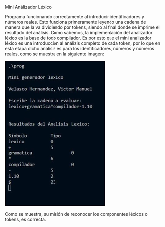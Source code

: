  Mini Análizador Léxico

Programa funcionando correctamente al introducir identificadores y números reales.
Esto funciona primeramente leyendo una cadena de manera que la va dividiendo por tokens, siendo al final donde se imprime el resultado del análisis. Como sabemos, la implementación del analizador léxico es la base de todo compilador. 
Es por esto que el mini analizador léxico es una introducción al análizis completo de cada token, por lo que en esta etapa dicho análisis es para los identificadores, números y números reales, como se muestra en la siguiente imagen: 

<img src="./mini-lexico.jpeg">


Como se muestra, su misión de reconocer los componentes léxicos o tokens, es correcta.

